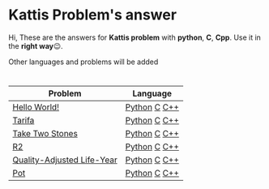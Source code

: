 # Kattis Problem's answer
Hi, These are the answers for **Kattis problem** with **python**, **C**, **Cpp**. Use it in the **right way**😉.

Other languages and problems will be added
#

| Problem | Language
|--|--|
| [Hello World!](https://open.kattis.com/problems/hello) | [Python](https://github.com/smmnaghibi/kattis/blob/main/Python/Hello-World.py) [C](https://github.com/smmnaghibi/kattis/blob/main/C/Hello-World.c) [C++](https://github.com/smmnaghibi/kattis/blob/main/Cpp/Hello-World.cpp) |
| [Tarifa](https://open.kattis.com/problems/tarifa) | [Python](https://github.com/smmnaghibi/kattis/blob/main/Python/Tarifa.py) [C](https://github.com/smmnaghibi/kattis/blob/main/C/Tarifa.c) [C++](https://github.com/smmnaghibi/kattis/blob/main/Cpp/Tarifa.cpp) |
| [Take Two Stones](https://open.kattis.com/problems/twostones) | [Python](https://github.com/smmnaghibi/kattis/blob/main/Python/twostones.py) [C](https://github.com/smmnaghibi/kattis/blob/main/C/twostones.c) [C++](https://github.com/smmnaghibi/kattis/blob/main/Cpp/twostones.cpp) |
| [R2](https://open.kattis.com/problems/r2) | [Python](https://github.com/smmnaghibi/kattis/blob/main/Python/r2.py) [C](https://github.com/smmnaghibi/kattis/blob/main/C/r2.c) [C++](https://github.com/smmnaghibi/kattis/blob/main/Cpp/r2.cpp) |
| [Quality-Adjusted Life-Year](https://open.kattis.com/problems/qaly) | [Python](https://github.com/smmnaghibi/kattis/blob/main/Python/qaly.py) [C](https://github.com/smmnaghibi/kattis/blob/main/C/qaly.c) [C++](https://github.com/smmnaghibi/kattis/blob/main/Cpp/qaly.cpp) |
| [Pot](https://open.kattis.com/problems/pot) | [Python](https://github.com/smmnaghibi/kattis/blob/main/Python/pot.py) [C](https://github.com/smmnaghibi/kattis/blob/main/C/pot.c) [C++](https://github.com/smmnaghibi/kattis/blob/main/Cpp/pot.cpp) |